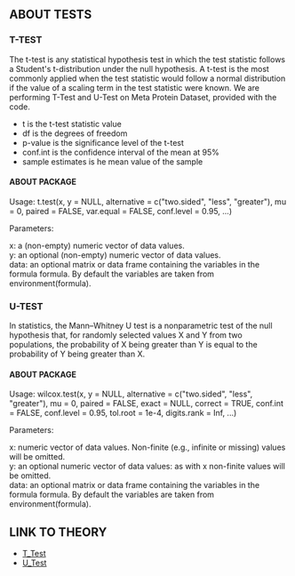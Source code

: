 ## ABOUT TESTS
### T-TEST
The t-test is any statistical hypothesis test in which the test statistic follows a Student's t-distribution under the null hypothesis. A t-test is the most commonly applied when the test statistic would follow a normal distribution if the value of a scaling term in the test statistic were known. We are performing T-Test and U-Test on Meta Protein Dataset, provided with the code. 


* t is the t-test statistic value
* df is the degrees of freedom
* p-value is the significance level of the t-test 
* conf.int is the confidence interval of the mean at 95%
* sample estimates is he mean value of the sample


#### ABOUT PACKAGE

  Usage:
  t.test(x, y = NULL,
       alternative = c("two.sided", "less", "greater"),
       mu = 0, paired = FALSE, var.equal = FALSE,
       conf.level = 0.95, ...)
       
  Parameters:
  
  x: a (non-empty) numeric vector of data values.<br/>
  y: an optional (non-empty) numeric vector of data values.<br/>
  data: an optional matrix or data frame containing the variables in the formula formula. By default the variables are taken from environment(formula).



### U-TEST
In statistics, the Mann–Whitney U test is a nonparametric test of the null hypothesis that, for randomly selected values X and Y from two populations, the probability of X being greater than Y is equal to the probability of Y being greater than X.

#### ABOUT PACKAGE
 Usage:
 wilcox.test(x, y = NULL,
            alternative = c("two.sided", "less", "greater"),
            mu = 0, paired = FALSE, exact = NULL, correct = TRUE,
            conf.int = FALSE, conf.level = 0.95,
            tol.root = 1e-4, digits.rank = Inf, ...)
           
 Parameters:
 
 x: numeric vector of data values. Non-finite (e.g., infinite or missing) values will be omitted.<br/>
 y: an optional numeric vector of data values: as with x non-finite values will be omitted.<br/>
 data: an optional matrix or data frame containing the variables in the formula formula. By default the variables are taken from environment(formula).




## LINK TO THEORY
* [T_Test](https://github.com/Rizvix0/Statistical-Methods-and-Machine-Learning-in-R/wiki/T-Test)
* [U_Test](https://github.com/Rizvix0/Statistical-Methods-and-Machine-Learning-in-R/wiki/U-Test)


